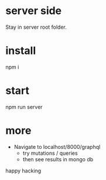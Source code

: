 
# server side
Stay in server root folder.

# install

npm i

# start

npm run server


# more

* Navigate to localhost/8000/graphql
  * try mutations / queries
  * then see results in mongo db


happy hacking
